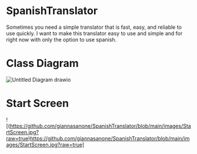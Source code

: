 # SpanishTranslator
Sometimes you need a simple translator that is fast, easy, and reliable to use quickly. I want to make this translator easy to use and simple and for right now with only the option to use spanish.
# Class Diagram
![Untitled Diagram drawio](https://github.com/giannasanone/SpanishTranslator/assets/158311394/971cb475-9051-479a-bf83-d47828aad8c7)
# Start Screen
![(https://github.com/giannasanone/SpanishTranslator/blob/main/images/StartScreen.jpg?raw=true)https://github.com/giannasanone/SpanishTranslator/blob/main/images/StartScreen.jpg?raw=true]
